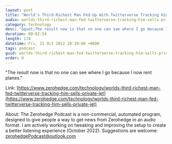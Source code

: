 ```yaml
---
layout: post
title: "World's Third-Richest Man Fed-Up With Twitterverse Tracking Him, Sells Private Jet"
audio: worlds-third-richest-man-fed-twitterverse-tracking-him-sells-private-jet-0
category: technology
desc: "&quot;The result now is that no one can see where I go because I now rent planes.&quot; "
duration: 00:02:54
length: 174
datetime: Fri, 21 Oct 2022 20:39:00 +0000
tags: podcast
guid: worlds-third-richest-man-fed-twitterverse-tracking-him-sells-private-jet-0
order: 0
---
```

&quot;The result now is that no one can see where I go because I now rent planes.&quot; 

Link: [https://www.zerohedge.com/technology/worlds-third-richest-man-fed-twitterverse-tracking-him-sells-private-jet](https://www.zerohedge.com/technology/worlds-third-richest-man-fed-twitterverse-tracking-him-sells-private-jet)

About: The Zerohedge Podcast is a non-commercial, automated program, designed to give people a way to get news from Zerohedge in an audio format.  I am actively working on tweaking and improving the setup to create a better listening experience (October 2022).  Suggestions are welcome: [zerohedgePodcast@outlook.com](mailto:zerohedgePodcast@outlook.com)